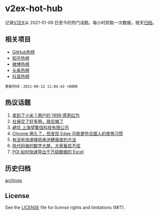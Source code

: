 # v2ex-hot-hub

 记录[V2EX](https://www.v2ex.com/)从 2021-01-06 日至今的热门话题。每小时抓取一次数据，按天[归档](archives)。
 
 ## 相关项目

- [GitHub热榜](https://github.com/snaildev/github-hot-hub)
- [知乎热榜](https://github.com/snaildev/zhihu-hot-hub)
- [微博热榜](https://github.com/snaildev/weibo-hot-hub)
- [头条热榜](https://github.com/snaildev/toutiao-hot-hub)
- [抖音热榜](https://github.com/snaildev/douyin-hot-hub)


 `更新时间：2021-08-12 11:04:43 +0800`

## 热议话题

1. [拿到了小米 1 用户的 1999 感恩红包](https://www.v2ex.com/t/795036)
1. [社保交了好多啊，我后悔了](https://www.v2ex.com/t/795073)
1. [避坑 上海望繁信科技有限公司](https://www.v2ex.com/t/795109)
1. [Chrome 用久了，但发现 Edge 可能更符合国人的使用习惯](https://www.v2ex.com/t/795225)
1. [有没有快速降低电池健康度的方法](https://www.v2ex.com/t/795070)
1. [低代码做的数字大屏，大家看炫不炫](https://www.v2ex.com/t/795043)
1. [POI 如何快速导出千万级数据的 Excel](https://www.v2ex.com/t/795136)

## 历史归档

[archives](archives)

## License

See the [LICENSE](LICENSE) file for license rights and limitations (MIT).
